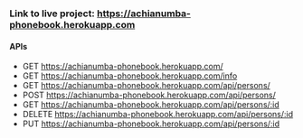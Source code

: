 ### Link to live project: https://achianumba-phonebook.herokuapp.com

#### APIs
- GET https://achianumba-phonebook.herokuapp.com/
- GET https://achianumba-phonebook.herokuapp.com/info
- GET https://achianumba-phonebook.herokuapp.com/api/persons/
- POST https://achianumba-phonebook.herokuapp.com/api/persons/
- GET https://achianumba-phonebook.herokuapp.com/api/persons/:id
- DELETE https://achianumba-phonebook.herokuapp.com/api/persons/:id 
- PUT https://achianumba-phonebook.herokuapp.com/api/persons/:id